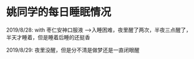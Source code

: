 # 姚同学的每日睡眠情况

2019/8/28:	with 枣仁安神口服液 -->入睡困难，夜里醒了两次，半夜三点醒了，半天才睡着，但是睡着后睡的还挺香

2019/8/29:	夜里没醒，但是分不清是做梦还是一直闭眼醒